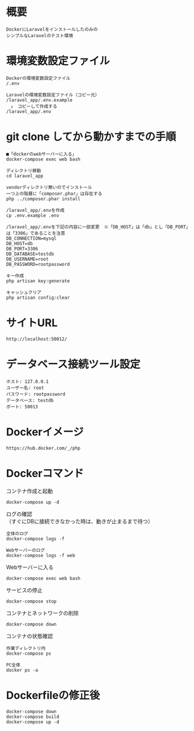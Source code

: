 # 概要

```
DockerにLaravelをインストールしたのみの
シンプルなLaravelのテスト環境
```

# 環境変数設定ファイル

```
Dockerの環境変数設定ファイル
/.env

Laravelの環境変数設定ファイル（コピー元）
/laravel_app/.env.example
　↓　コピーして作成する
/laravel_app/.env
```

# git clone してから動かすまでの手順

```
■「dockerのwebサーバーに入る」
docker-compose exec web bash

ディレクトリ移動
cd laravel_app

vendorディレクトリ無いのでインストール
一つ上の階層に「composer.phar」は存在する
php ../composer.phar install

/laravel_app/.envを作成
cp .env.example .env

/laravel_app/.envを下記の内容に一部変更　※「DB_HOST」は「db」とし「DB_PORT」は「3306」であることを注意
DB_CONNECTION=mysql
DB_HOST=db
DB_PORT=3306
DB_DATABASE=testdb
DB_USERNAME=root
DB_PASSWORD=rootpassword

キー作成
php artisan key:generate

キャッシュクリア
php artisan config:clear
```







# サイトURL

```
http://localhost:50012/
```




# データベース接続ツール設定

```
ホスト: 127.0.0.1
ユーザー名: root
パスワード: rootpassword
データベース: testdb
ポート: 50013
```




# Dockerイメージ

```
https://hub.docker.com/_/php
```




# Dockerコマンド

コンテナ作成と起動
```
docker-compose up -d
```

ログの確認  
（すぐにDBに接続できなかった時は、動きが止まるまで待つ）
```
全体のログ
docker-compose logs -f

Webサーバーのログ
docker-compose logs -f web
```

Webサーバーに入る
```
docker-compose exec web bash
```

サービスの停止
```
docker-compose stop
```

コンテナとネットワークの削除
```
docker-compose down
```

コンテナの状態確認
```
作業ディレクトリ内
docker-compose ps

PC全体
docker ps -a
```




# Dockerfileの修正後

```
docker-compose down
docker-compose build
docker-compose up -d
```
